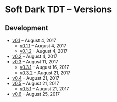 # Soft Dark TDT – Versions

## Development

- [v0.1](https://github.com/matiboux/Soft-Dark-TDT/releases/tag/v0.1) – August 4, 2017
  * [v0.1.1](https://github.com/matiboux/Soft-Dark-TDT/releases/tag/v0.1.1) – August 4, 2017
  * [v0.1.2](https://github.com/matiboux/Soft-Dark-TDT/releases/tag/v0.1.2) – August 4, 2017
- [v0.2](https://github.com/matiboux/Soft-Dark-TDT/releases/tag/v0.2) – August 4, 2017
- [v0.3](https://github.com/matiboux/Soft-Dark-TDT/releases/tag/v0.3) – August 11, 2017
  * [v0.3.1](https://github.com/matiboux/Soft-Dark-TDT/releases/tag/v0.3.1) – August 16, 2017
  * [v0.3.2](https://github.com/matiboux/Soft-Dark-TDT/releases/tag/v0.3.2) – August 21, 2017
- [v0.4](https://github.com/matiboux/Soft-Dark-TDT/releases/tag/v0.4) – August 21, 2017
- [v0.5](https://github.com/matiboux/Soft-Dark-TDT/releases/tag/v0.5) – August 21, 2017
  * [v0.5.1](https://github.com/matiboux/Soft-Dark-TDT/releases/tag/v0.5.1) – August 21, 2017
- [v0.6](https://github.com/matiboux/Soft-Dark-TDT/releases/tag/v0.6) – August 25, 2017